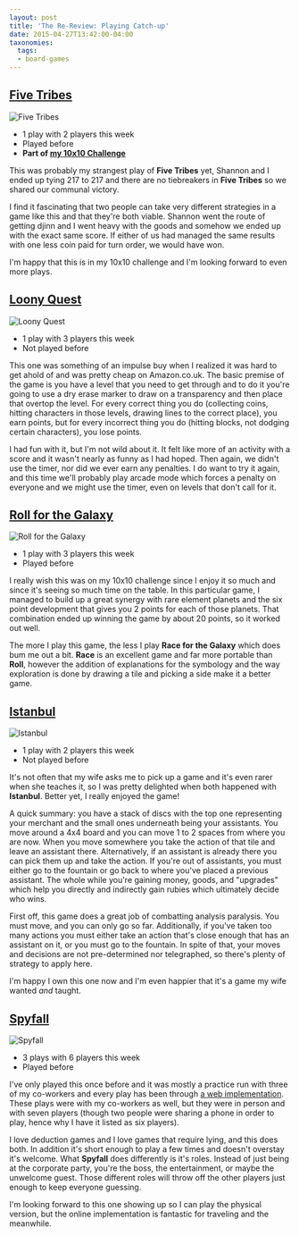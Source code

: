 ```yaml
---
layout: post
title: 'The Re-Review: Playing Catch-up'
date: 2015-04-27T13:42:00-04:00
taxonomies:
  tags:
  - board-games
---
```

## [Five Tribes](https://boardgamegeek.com/boardgame/157354/five-tribes)

![Five Tribes](/covers/five-tribes.jpg)

- 1 play with 2 players this week
- Played before
- **Part of [my 10x10 Challenge](https://boardgamegeek.com/geeklist/183527/wesbakers-2015-10x10-hardcore-challenge)**

This was probably my strangest play of **Five Tribes** yet, Shannon and I ended up tying 217 to 217 and there are no tiebreakers in **Five Tribes** so we shared our communal victory.

I find it fascinating that two people can take very different strategies in a game like this and that they're both viable. Shannon went the route of getting djinn and I went heavy with the goods and somehow we ended up with the exact same score. If either of us had managed the same results with one less coin paid for turn order, we would have won.

I'm happy that this is in my 10x10 challenge and I'm looking forward to even more plays.

## [Loony Quest](https://boardgamegeek.com/boardgame/136991/loony-quest)

![Loony Quest](/covers/loony-quest.jpg)

- 1 play with 3 players this week
- Not played before

This one was something of an impulse buy when I realized it was hard to get ahold of and was pretty cheap on Amazon.co.uk. The basic premise of the game is you have a level that you need to get through and to do it you're going to use a dry erase marker to draw on a transparency and then place that overtop the level. For every correct thing you do (collecting coins, hitting characters in those levels, drawing lines to the correct place), you earn points, but for every incorrect thing you do (hitting blocks, not dodging certain characters), you lose points.

I had fun with it, but I'm not wild about it. It felt like more of an activity with a score and it wasn't nearly as funny as I had hoped. Then again, we didn't use the timer, nor did we ever earn any penalties. I do want to try it again, and this time we'll probably play arcade mode which forces a penalty on everyone and we might use the timer, even on levels that don't call for it.

## [Roll for the Galaxy](https://boardgamegeek.com/boardgame/132531/roll-galaxy)

![Roll for the Galaxy](/covers/roll-for-the-galaxy.jpg)

- 1 play with 3 players this week
- Played before

I really wish this was on my 10x10 challenge since I enjoy it so much and since it's seeing so much time on the table. In this particular game, I managed to build up a great synergy with rare  element planets and the six point development that gives you 2 points for each of those planets. That combination ended up winning the game by about 20 points, so it worked out well.

The more I play this game, the less I play **Race for the Galaxy** which does bum me out a bit. **Race** is an excellent game and far more portable than **Roll**, however the addition of explanations for the symbology and the way exploration is done by drawing a tile and picking a side make it a better game.

## [Istanbul](https://boardgamegeek.com/boardgame/148949/istanbul)

![Istanbul](/covers/istanbul.jpg)

- 1 play with 2 players this week
- Not played before

It's not often that my wife asks me to pick up a game and it's even rarer when she teaches it, so I was pretty delighted when both happened with **Istanbul**. Better yet, I really enjoyed the game!

A quick summary: you have a stack of discs with the top one representing your merchant and the small ones underneath being your assistants. You move around a 4x4 board and you can move 1 to 2 spaces from where you are now. When you move somewhere you take the action of that tile and leave an assistant there. Alternatively, if an assistant is already there you can pick them up and take the action. If you're out of assistants, you must either go to the fountain or go back to where you've placed a previous assistant. The whole while you're gaining money, goods, and "upgrades" which help you directly and indirectly gain rubies which ultimately decide who wins.

First off, this game does a great job of combatting analysis paralysis. You must move, and you can only go so far. Additionally, if you've taken too many actions you must either take an action that's close enough that has an assistant on it, or you must go to the fountain. In spite of that, your moves and decisions are not pre-determined nor telegraphed, so there's plenty of strategy to apply here.

I'm happy I own this one now and I'm even happier that it's a game my wife wanted *and* taught.

## [Spyfall](https://boardgamegeek.com/boardgame/166384/spyfall)

![Spyfall](/covers/spyfall.jpg)

- 3 plays with 6 players this week
- Played before

I've only played this once before and it was mostly a practice run with three of my co-workers and every play has been through [a web implementation](http://spyfall.meteor.com). These plays were with my co-workers as well, but they were in person and with seven players (though two people were sharing a phone in order to play, hence why I have it listed as six players).

I love deduction games and I love games that require lying, and this does both. In addition it's short enough to play a few times and doesn't overstay it's welcome. What **Spyfall** does differently is it's roles. Instead of just being at the corporate party, you're the boss, the entertainment, or maybe the unwelcome guest. Those different roles will throw off the other players just enough to keep everyone guessing.

I'm looking forward to this one showing up so I can play the physical version, but the online implementation is fantastic for traveling and the meanwhile.
